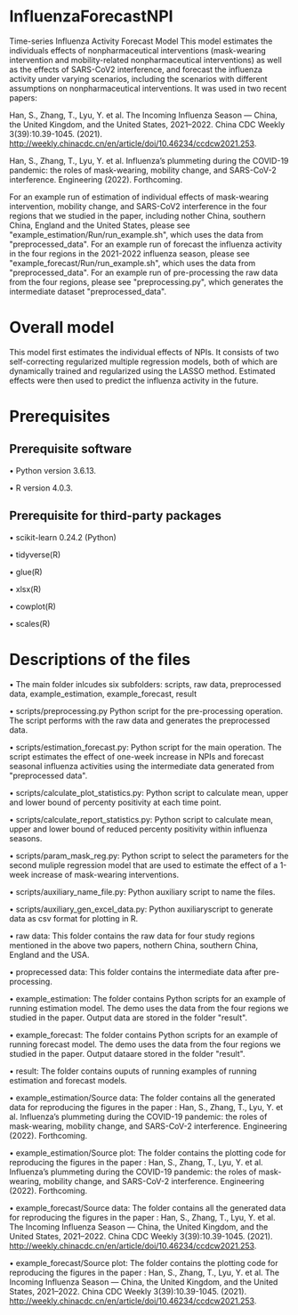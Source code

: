 # InfluenzaForecastNPI
Time-series Influenza Activity Forecast Model
This model estimates the individuals effects of nonpharmaceutical interventions (mask-wearing intervention and mobility-related nonpharmaceutical interventions) as well as the effects of SARS-CoV2 interference, and forecast the influenza activity under varying scenarios, including the scenarios with different assumptions on nonpharmaceutical interventions. It was used in two recent papers: 

Han, S., Zhang, T., Lyu, Y. et al. The Incoming Influenza Season — China, the United Kingdom, and the United States, 2021–2022. China CDC Weekly 3(39):10.39-1045. (2021). http://weekly.chinacdc.cn/en/article/doi/10.46234/ccdcw2021.253.

Han, S., Zhang, T., Lyu, Y. et al. Influenza’s plummeting during the COVID-19 pandemic: the roles of mask-wearing, mobility change, and SARS-CoV-2 interference. Engineering (2022). Forthcoming.

For an example run of estimation of individual effects of mask-wearing intervention, mobility change, and SARS-CoV2 interference in the four regions that we studied in the paper, including nother China, southern China, England and the United States, please see "example_estimation/Run/run_example.sh", which uses the data from "preprocessed_data". For an example run of forecast the influenza activity in the four regions in the 2021-2022 influenza season, please see "example_forecast/Run/run_example.sh", which uses the data from "preprocessed_data". For an example run of pre-processing the raw data from the four regions, please see "preprocessing.py", which generates the intermediate dataset "preprocessed_data".

# Overall model
This model first estimates the individual effects of NPIs. It consists of two self-correcting regularized multiple regression models, both of which are dynamically trained and regularized using the LASSO method. Estimated effects were then used to predict the influenza activity in the future.
# Prerequisites
## Prerequisite software
•	Python version 3.6.13.

•	R version 4.0.3.

## Prerequisite for third-party packages
•	scikit-learn 0.24.2 (Python)

•	tidyverse(R)

•	glue(R)

•	xlsx(R)

•	cowplot(R)

•	scales(R)

# Descriptions of the files 

•	The main folder inlcudes six subfolders: scripts, raw data, preprocessed data, example_estimation, example_forecast, result


•	scripts/preprocessing.py Python script for the pre-processing operation. The script performs with the raw data and generates the preprocessed data.

•	scripts/estimation_forecast.py: Python script for the main operation. The script estimates the effect of one-week increase in NPIs and forecast seasonal influenza activities using the intermediate data generated from "preprocessed data". 

•	scripts/calculate_plot_statistics.py: Python script to calculate mean, upper and lower bound of percenty positivity at each time point. 

•	scripts/calculate_report_statistics.py: Python script to calculate mean, upper and lower bound of reduced percenty positivity within influenza seasons.

•	scripts/param_mask_reg.py: Python script to select the parameters for the second muliple regression model that are used to estimate the effect of a 1-week increase of mask-wearing interventions.


•	scripts/auxiliary_name_file.py: Python auxiliary script to name the files.

•	scripts/auxiliary_gen_excel_data.py: Python auxiliaryscript to generate data as csv format for plotting in R.

•	raw data: This folder contains the raw data for four study regions mentioned in the above two papers, nothern China, southern China, England and the USA.

•	proprecessed data: This folder contains the intermediate data after pre-processing. 

•	example_estimation: The folder contains Python scripts for an example of running estimation model. The demo uses the data from the four regions we studied in the paper. Output data are stored in the folder "result".

•	example_forecast: The folder contains Python scripts for an example of running forecast model. The demo uses the data from the four regions we studied in the paper. Output dataare stored in the folder "result".

•	result: The folder contains ouputs of running examples of running estimation and forecast models.

•	example_estimation/Source data: The folder contains all the generated data for reproducing the figures in the paper : Han, S., Zhang, T., Lyu, Y. et al. Influenza’s plummeting during the COVID-19 pandemic: the roles of mask-wearing, mobility change, and SARS-CoV-2 interference. Engineering (2022). Forthcoming.

•	example_estimation/Source plot: The folder contains the plotting code for reproducing the figures in the paper : Han, S., Zhang, T., Lyu, Y. et al. Influenza’s plummeting during the COVID-19 pandemic: the roles of mask-wearing, mobility change, and SARS-CoV-2 interference. Engineering (2022). Forthcoming.

•	example_forecast/Source data: The folder contains all the generated data for reproducing the figures in the paper : Han, S., Zhang, T., Lyu, Y. et al. The Incoming Influenza Season — China, the United Kingdom, and the United States, 2021–2022. China CDC Weekly 3(39):10.39-1045. (2021). http://weekly.chinacdc.cn/en/article/doi/10.46234/ccdcw2021.253.

•	example_forecast/Source plot: The folder contains the plotting code for reproducing the figures in the paper : Han, S., Zhang, T., Lyu, Y. et al. The Incoming Influenza Season — China, the United Kingdom, and the United States, 2021–2022. China CDC Weekly 3(39):10.39-1045. (2021). http://weekly.chinacdc.cn/en/article/doi/10.46234/ccdcw2021.253.


